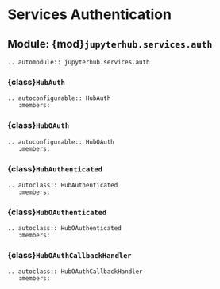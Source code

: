 # Services Authentication

## Module: {mod}`jupyterhub.services.auth`

```{eval-rst}
.. automodule:: jupyterhub.services.auth
```

### {class}`HubAuth`

```{eval-rst}
.. autoconfigurable:: HubAuth
   :members:
```

### {class}`HubOAuth`

```{eval-rst}
.. autoconfigurable:: HubOAuth
   :members:
```

### {class}`HubAuthenticated`

```{eval-rst}
.. autoclass:: HubAuthenticated
   :members:
```

### {class}`HubOAuthenticated`

```{eval-rst}
.. autoclass:: HubOAuthenticated
   :members:
```

### {class}`HubOAuthCallbackHandler`

```{eval-rst}
.. autoclass:: HubOAuthCallbackHandler
   :members:
```
